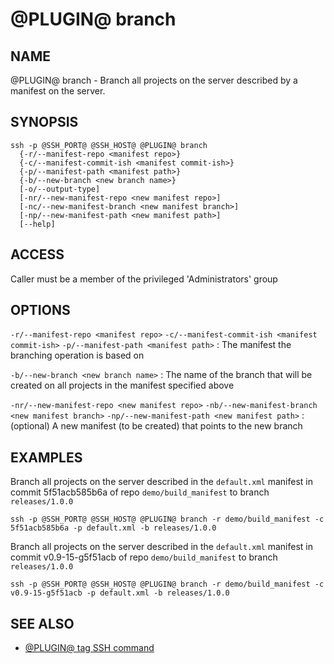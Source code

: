 @PLUGIN@ branch
==============

NAME
----
@PLUGIN@ branch - Branch all projects on the server described by a manifest
on the server.

SYNOPSIS
--------
```
ssh -p @SSH_PORT@ @SSH_HOST@ @PLUGIN@ branch
  {-r/--manifest-repo <manifest repo>}
  {-c/--manifest-commit-ish <manifest commit-ish>}
  {-p/--manifest-path <manifest path>}
  {-b/--new-branch <new branch name>}
  [-o/--output-type]
  [-nr/--new-manifest-repo <new manifest repo>]
  [-nc/--new-manifest-branch <new manifest branch>]
  [-np/--new-manifest-path <new manifest path>]
  [--help]
```

ACCESS
------
Caller must be a member of the privileged 'Administrators' group

OPTIONS
-------

`-r/--manifest-repo <manifest repo>`
`-c/--manifest-commit-ish <manifest commit-ish>`
`-p/--manifest-path <manifest path>`
: The manifest the branching operation is based on

`-b/--new-branch <new branch name>`
: The name of the branch that will be created on all projects in the manifest specified above

`-nr/--new-manifest-repo <new manifest repo>`
`-nb/--new-manifest-branch <new manifest branch>`
`-np/--new-manifest-path <new manifest path>`
: (optional) A new manifest (to be created) that points to the new branch

EXAMPLES
--------
Branch all projects on the server described in the `default.xml` manifest in commit 5f51acb585b6a of repo `demo/build_manifest` to branch `releases/1.0.0`
```
ssh -p @SSH_PORT@ @SSH_HOST@ @PLUGIN@ branch -r demo/build_manifest -c 5f51acb585b6a -p default.xml -b releases/1.0.0

```

Branch all projects on the server described in the `default.xml` manifest in commit v0.9-15-g5f51acb of repo `demo/build_manifest` to branch `releases/1.0.0`
```
ssh -p @SSH_PORT@ @SSH_HOST@ @PLUGIN@ branch -r demo/build_manifest -c v0.9-15-g5f51acb -p default.xml -b releases/1.0.0

```

SEE ALSO
--------
* [@PLUGIN@ tag SSH command](cmd-tag.md)
